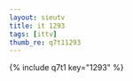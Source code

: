 ```yaml
--- 
layout: sieutv
title: it 1293
tags: [ittv]
thumb_re: q7t11293
---
```

{% include q7t1 key="1293" %} 
